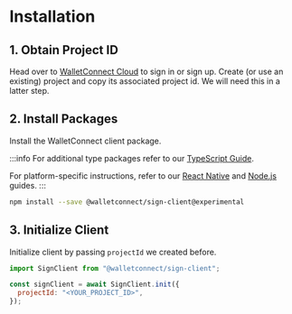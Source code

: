 # Installation

## 1. Obtain Project ID

Head over to [WalletConnect Cloud](https://cloud.walletconnect.com/) to sign in or sign up. Create (or use an existing) project and copy its associated project id. We will need this in a latter step.

## 2. Install Packages

Install the WalletConnect client package.

:::info
For additional type packages refer to our [TypeScript Guide](../guides/typescript).

For platform-specific instructions, refer to our [React Native](../guides/react-native) and [Node.js](../guides/nodejs.md) guides.
:::

```bash npm2yarn
npm install --save @walletconnect/sign-client@experimental
```

## 3. Initialize Client

Initialize client by passing `projectId` we created before.

```js
import SignClient from "@walletconnect/sign-client";

const signClient = await SignClient.init({
  projectId: "<YOUR_PROJECT_ID>",
});
```
